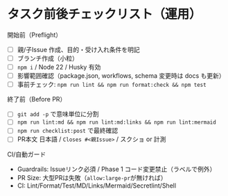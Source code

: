 # タスク前後チェックリスト（運用）

開始前（Preflight）

- [ ] 親/子Issue 作成、目的・受け入れ条件を明記
- [ ] ブランチ作成（小粒）
- [ ] `npm i` / Node 22 / Husky 有効
- [ ] 影響範囲確認（package.json, workflows, schema 変更時は docs も更新）
- [ ] 事前チェック: `npm run lint && npm run format:check && npm test`

終了前（Before PR）

- [ ] `git add -p` で意味単位に分割
- [ ] `npm run lint:md && npm run lint:md:links && npm run lint:mermaid`
- [ ] `npm run checklist:post` で最終確認
- [ ] PR本文 日本語 / `Closes #<親Issue>` / スクショ or 計測

CI/自動ガード

- Guardrails: Issueリンク必須 / Phase 1 コード変更禁止（ラベルで例外）
- PR Size: 大型PRは失敗（`allow:large-pr`が無ければ）
- CI: Lint/Format/Test/MD/Links/Mermaid/Secretlint/Shell
